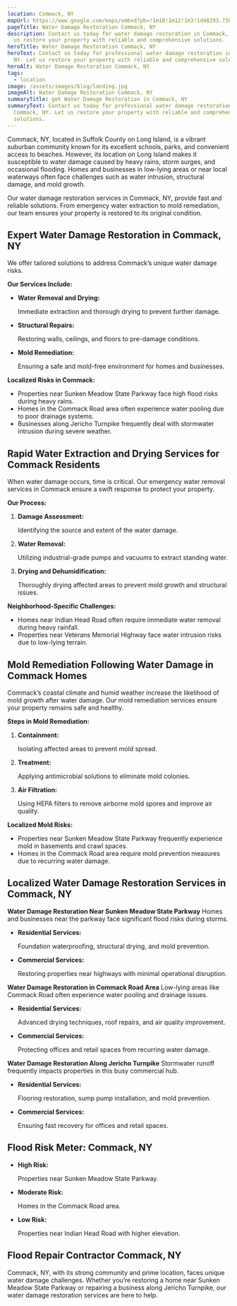 ```yaml
---
location: Commack, NY
mapUrl: https://www.google.com/maps/embed?pb=!1m18!1m12!1m3!1d48293.73823754781!2d-73.32125535914786!3d40.84204914097761!2m3!1f0!2f0!3f0!3m2!1i1024!2i768!4f13.1!3m3!1m2!1s0x89e82fe33a2c4499%3A0x76feb40ebb9ec954!2sCommack%2C%20NY!5e0!3m2!1sen!2sus!4v1735533409920!5m2!1sen!2sus
pageTitle: Water Damage Restoration Commack, NY
description: Contact us today for water damage restoration in Commack, NY. Let
  us restore your property with reliable and comprehensive solutions.
heroTitle: Water Damage Restoration Commack, NY
heroText: Contact us today for professional water damage restoration in Commack,
  NY. Let us restore your property with reliable and comprehensive solutions.
heroAlt: Water Damage Restoration Commack, NY
tags:
  - location
image: /assets/images/blog/landing.jpg
imageAlt: Water Damage Restoration Commack, NY
summaryTitle: get Water Damage Restoration in Commack, NY
summaryText: Contact us today for professional water damage restoration in
  Commack, NY. Let us restore your property with reliable and comprehensive
  solutions.
---
```

Commack, NY, located in Suffolk County on Long Island, is a vibrant suburban community known for its excellent schools, parks, and convenient access to beaches. However, its location on Long Island makes it susceptible to water damage caused by heavy rains, storm surges, and occasional flooding. Homes and businesses in low-lying areas or near local waterways often face challenges such as water intrusion, structural damage, and mold growth.

Our water damage restoration services in Commack, NY, provide fast and reliable solutions. From emergency water extraction to mold remediation, our team ensures your property is restored to its original condition.

## **Expert Water Damage Restoration in Commack, NY**

We offer tailored solutions to address Commack’s unique water damage risks.

**Our Services Include:**

* **Water Removal and Drying:**

   Immediate extraction and thorough drying to prevent further damage.
* **Structural Repairs:**

   Restoring walls, ceilings, and floors to pre-damage conditions.
* **Mold Remediation:**

   Ensuring a safe and mold-free environment for homes and businesses.

**Localized Risks in Commack:**

* Properties near Sunken Meadow State Parkway face high flood risks during heavy rains.
* Homes in the Commack Road area often experience water pooling due to poor drainage systems.
* Businesses along Jericho Turnpike frequently deal with stormwater intrusion during severe weather.

## **Rapid Water Extraction and Drying Services for Commack Residents**

When water damage occurs, time is critical. Our emergency water removal services in Commack ensure a swift response to protect your property.

**Our Process:**

1. **Damage Assessment:**

    Identifying the source and extent of the water damage.
2. **Water Removal:**

    Utilizing industrial-grade pumps and vacuums to extract standing water.
3. **Drying and Dehumidification:**

    Thoroughly drying affected areas to prevent mold growth and structural issues.

**Neighborhood-Specific Challenges:**

* Homes near Indian Head Road often require immediate water removal during heavy rainfall.
* Properties near Veterans Memorial Highway face water intrusion risks due to low-lying terrain.

## **Mold Remediation Following Water Damage in Commack Homes**

Commack’s coastal climate and humid weather increase the likelihood of mold growth after water damage. Our mold remediation services ensure your property remains safe and healthy.

**Steps in Mold Remediation:**

1. **Containment:**

    Isolating affected areas to prevent mold spread.
2. **Treatment:**

    Applying antimicrobial solutions to eliminate mold colonies.
3. **Air Filtration:**

    Using HEPA filters to remove airborne mold spores and improve air quality.

**Localized Mold Risks:**

* Properties near Sunken Meadow State Parkway frequently experience mold in basements and crawl spaces.
* Homes in the Commack Road area require mold prevention measures due to recurring water damage.

## **Localized Water Damage Restoration Services in Commack, NY**

**Water Damage Restoration Near Sunken Meadow State Parkway**
Homes and businesses near the parkway face significant flood risks during storms.

* **Residential Services:**

   Foundation waterproofing, structural drying, and mold prevention.
* **Commercial Services:**

   Restoring properties near highways with minimal operational disruption.

**Water Damage Restoration in Commack Road Area**
Low-lying areas like Commack Road often experience water pooling and drainage issues.

* **Residential Services:**

   Advanced drying techniques, roof repairs, and air quality improvement.
* **Commercial Services:**

   Protecting offices and retail spaces from recurring water damage.

**Water Damage Restoration Along Jericho Turnpike**
Stormwater runoff frequently impacts properties in this busy commercial hub.

* **Residential Services:**

   Flooring restoration, sump pump installation, and mold prevention.
* **Commercial Services:**

   Ensuring fast recovery for offices and retail spaces.

## **Flood Risk Meter: Commack, NY**

* **High Risk:**

   Properties near Sunken Meadow State Parkway.
* **Moderate Risk:**

   Homes in the Commack Road area.
* **Low Risk:**

   Properties near Indian Head Road with higher elevation.

## **Flood Repair Contractor Commack, NY**

Commack, NY, with its strong community and prime location, faces unique water damage challenges. Whether you’re restoring a home near Sunken Meadow State Parkway or repairing a business along Jericho Turnpike, our water damage restoration services are here to help.
